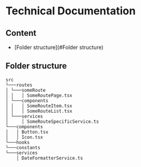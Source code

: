 # Technical Documentation

## Content

- [Folder structure](#Folder structure)

## Folder structure

```
src
└───routes
│ └───someRoute
│ │   │ SomeRoutePage.tsx
│ └───components
│ │   │ SomeRouteItem.tsx
│ │   │ SomeRouteList.tsx
│ └───services
│     │ SomeRouteSpecificService.ts
└───components
│   │ Button.tsx
│   │ Icon.tsx
└───hooks
└───constants
└───services
    │ DateFormatterService.ts
```
